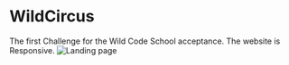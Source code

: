 # WildCircus
The first Challenge for the Wild Code School acceptance.
The website is Responsive.
![Landing page](/drive.google.com/file/d/1TppM9TWqacGFdU54KiUbegX1oYKq4BQn/view?usp=sharing "WildCircus-Landig")
